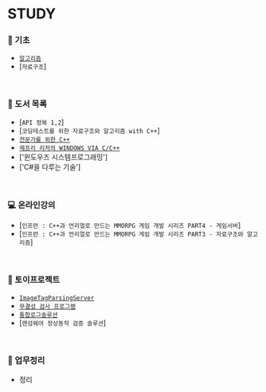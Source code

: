 #  STUDY 

### 📝 기초
   - [`알고리즘`](https://github.com/ktn1075/study/tree/main/algorithm)
   - [`자료구조`]
<br>

### 📗 도서 목록
   - [`API 정복 1,2`]
   - [`코딩테스트를 위한 자료구조와 알고리즘 with C++`]
   - [`전문가를 위한 C++`](https://github.com/ktn1075/study/tree/main/Language/C%2B%2B/ProfesionalC%2B%2B)
   - [`제프리 리처의 WINDOWS VIA C/C++`](https://github.com/ktn1075/study/tree/main/Language/C%2B%2B/ViaC%2B%2B)
   - ['윈도우즈 시스템프로그래밍']
   - ['C#을 다루는 기술']
<br>

### 💻 온라인강의
   - [`인프런 : C++과 언리얼로 만드는 MMORPG 게임 개발 시리즈 PART4 - 게임서버`]
   - [`인프런 : C++과 언리얼로 만드는 MMORPG 게임 개발 시리즈 PART3 - 자료구조와 알고리즘`]
<br>


### 📝 토이프로젝트
   - [`ImageTagParsingServer`](https://github.com/ktn1075/ImageTagParsingServer)
   - [`무결성 검사 프로그램`](https://github.com/ktn1075/IntegrityCheckService)
   - [`통합로그솔루션`](https://github.com/ktn1075/IntegratedLogSolution)
   - [`랜섬웨어 정상동작 검증 솔루션`]
<br>

### 📝 업무정리 
   - 정리

